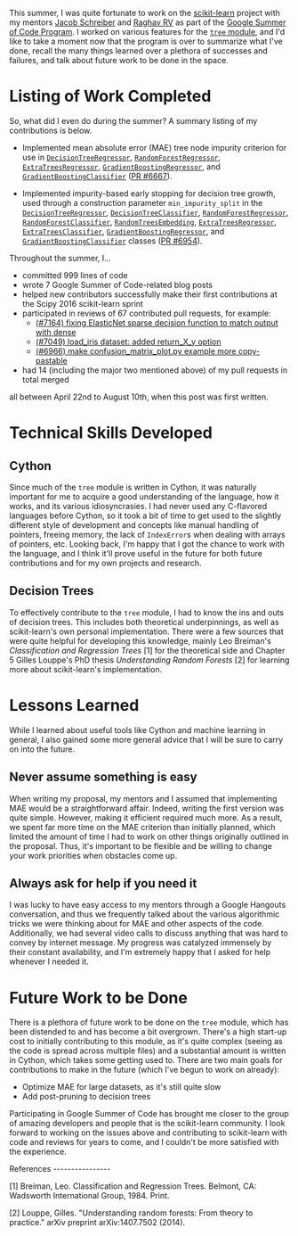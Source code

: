 This summer, I was quite fortunate to work on the [scikit-learn](https://github.com/scikit-learn/scikit-learn) project with my mentors [Jacob Schreiber](https://github.com/jmschrei) and [Raghav RV](https://github.com/raghavrv) as part of the [Google Summer of Code Program](https://developers.google.com/open-source/gsoc). I worked on various features for the [`tree` module](http://scikit-learn.org/stable/modules/classes.html#module-sklearn.tree), and I'd like to take a moment now that the program is over to summarize what I've done, recall the many things learned over a plethora of successes and failures, and talk about future work to be done in the space.

# Listing of Work Completed

So, what did I even do during the summer? A summary listing of my contributions is below.

- Implemented mean absolute error (MAE) tree node impurity criterion for use in [`DecisionTreeRegressor`](http://scikit-learn.org/dev/modules/generated/sklearn.tree.DecisionTreeRegressor.html), [`RandomForestRegressor`](http://scikit-learn.org/dev/modules/generated/sklearn.ensemble.RandomForestRegressor.html), [`ExtraTreesRegressor`](http://scikit-learn.org/dev/modules/generated/sklearn.ensemble.ExtraTreesRegressor.html), [`GradientBoostingRegressor`](http://scikit-learn.org/dev/modules/generated/sklearn.ensemble.GradientBoostingRegressor.html), and [`GradientBoostingClassifier`](http://scikit-learn.org/dev/modules/generated/sklearn.ensemble.GradientBoostingClassifier.html) ([PR #6667](https://github.com/scikit-learn/scikit-learn/pull/6667)).

- Implemented impurity-based early stopping for decision tree growth, used through a construction parameter `min_impurity_split` in the [`DecisionTreeRegressor`](http://scikit-learn.org/dev/modules/generated/sklearn.tree.DecisionTreeRegressor.html), [`DecisionTreeClassifier`](http://scikit-learn.org/dev/modules/generated/sklearn.tree.DecisionTreeClassifier.html), [`RandomForestRegressor`](http://scikit-learn.org/dev/modules/generated/sklearn.ensemble.RandomForestRegressor.html), [`RandomForestClassifier`](http://scikit-learn.org/dev/modules/generated/sklearn.ensemble.RandomForestClassifier.html), [`RandomTreesEmbedding`](scikit-learn.org/dev/modules/generated/sklearn.ensemble.RandomTreesEmbedding.html), [`ExtraTreesRegressor`](http://scikit-learn.org/dev/modules/generated/sklearn.ensemble.ExtraTreesRegressor.html), [`ExtraTreesClassifier`](http://scikit-learn.org/dev/modules/generated/sklearn.ensemble.ExtraTreesClassifier.html), [`GradientBoostingRegressor`](http://scikit-learn.org/dev/modules/generated/sklearn.ensemble.GradientBoostingRegressor.html), and [`GradientBoostingClassifier`](http://scikit-learn.org/dev/modules/generated/sklearn.ensemble.GradientBoostingClassifier.html) classes ([PR #6954](https://github.com/scikit-learn/scikit-learn/pull/6954)).

Throughout the summer, I...

- committed 999 lines of code
- wrote 7 Google Summer of Code-related blog posts
- helped new contributors successfully make their first contributions at the Scipy 2016 scikit-learn sprint
- participated in reviews of 67 contributed pull requests, for example:
  - [ (#7164) fixing ElasticNet sparse decision function to match output with dense](https://github.com/scikit-learn/scikit-learn/pull/7164)
  - [ (#7049) load\_iris dataset: added return\_X\_y option](https://github.com/scikit-learn/scikit-learn/pull/7049)
  - [ (#6966) make confusion\_matrix\_plot.py example more copy-pastable](https://github.com/scikit-learn/scikit-learn/pull/6966)
- had 14 (including the major two mentioned above) of my pull requests in total merged

all between April 22nd to August 10th, when this post was first written.

# Technical Skills Developed
## Cython
Since much of the `tree` module is written in Cython, it was naturally important for me to acquire a good understanding of the language, how it works, and its various idiosyncrasies. I had never used any C-flavored languages before Cython, so it took a bit of time to get used to the slightly different style of development and concepts like manual handling of pointers, freeing memory, the lack of `IndexError`s when dealing with arrays of pointers, etc. Looking back, I'm happy that I got the chance to work with the language, and I think it'll prove useful in the future for both future contributions and for my own projects and research.

## Decision Trees
To effectively contribute to the `tree` module, I had to know the ins and outs of decision trees. This includes both theoretical underpinnings, as well as scikit-learn's own personal implementation. There were a few sources that were quite helpful for developing this knowledge, mainly Leo Breiman's _Classification and Regression Trees_ [1] for the theoretical side and Chapter 5 Gilles Louppe's PhD thesis _Understanding Random Forests_ [2] for learning more about scikit-learn's implementation.

# Lessons Learned
While I learned about useful tools like Cython and machine learning in general, I also gained some more general advice that I will be sure to carry on into the future.

## Never assume something is easy
When writing my proposal, my mentors and I assumed that implementing MAE would be a straightforward affair. Indeed, writing the first version was quite simple. However, making it efficient required much more. As a result, we spent far more time on the MAE criterion than initially planned, which limited the amount of time I had to work on other things originally outlined in the proposal.
Thus, it's important to be flexible and be willing to change your work priorities when obstacles come up.

## Always ask for help if you need it
I was lucky to have easy access to my mentors through a Google Hangouts conversation, and thus we frequently talked about the various algorithmic tricks we were thinking about for MAE and other aspects of the code. Additionally, we had several video calls to discuss anything that was hard to convey by internet message. My progress was catalyzed immensely by their constant availability, and I'm extremely happy that I asked for help whenever I needed it.

# Future Work to be Done
There is a plethora of future work to be done on the `tree` module, which has been distended to and has become a bit overgrown. There's a high start-up cost to initially contributing to this module, as it's quite complex (seeing as the code is spread across multiple files) and a substantial amount is written in Cython, which takes some getting used to. There are two main goals for contributions to make in the future (which I've begun to work on already):

- Optimize MAE for large datasets, as it's still quite slow
- Add post-pruning to decision trees

Participating in Google Summer of Code has brought me closer to the group of amazing developers and people that is the scikit-learn community. I look forward to working on the issues above and contributing to scikit-learn with code and reviews for years to come, and I couldn't be more satisfied with the experience.

References
\----------------

[1] Breiman, Leo. Classification and Regression Trees. Belmont, CA: Wadsworth International Group, 1984. Print.

[2] Louppe, Gilles. "Understanding random forests: From theory to practice." arXiv preprint arXiv:1407.7502 (2014).
